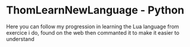 # ThomLearnNewLanguage - Python
Here you can follow my progression in learning the Lua language from exercice i do, found on the web then commanted it to make it easier to understand